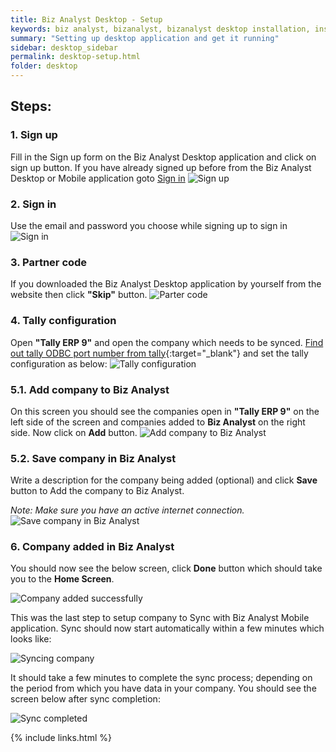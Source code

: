 ```yaml
---
title: Biz Analyst Desktop - Setup
keywords: biz analyst, bizanalyst, bizanalyst desktop installation, install, bizanalyst installation
summary: "Setting up desktop application and get it running"
sidebar: desktop_sidebar
permalink: desktop-setup.html
folder: desktop
---
```


## Steps: 
### 1. Sign up

Fill in the Sign up form on the Biz Analyst Desktop application and click on sign up button. 
If you have already signed up before from the Biz Analyst Desktop or Mobile application goto [Sign in](#2-sign-in)
![Sign up](images/desktop/1.1_sign_up.png "Biz Analyst Sign up")


### 2. Sign in

Use the email and password you choose while signing up to sign in
![Sign in](images/desktop/1.2_sign_in.png "Biz Analyst Sign in")


### 3. Partner code

If you downloaded the Biz Analyst Desktop application by yourself from the website then click **&quot;Skip&quot;** button.
![Parter code](images/desktop/2_partner_code.png "Partner code")


### 4. Tally configuration

Open **&quot;Tally ERP 9&quot;** and open the company which needs to be synced. [Find out tally ODBC port number from tally](tally-odbc-port.html){:target="_blank"} and set the tally configuration as below:
![Tally configuration](images/desktop/4_tally_configuration.png "Tally configuration")


### 5.1. Add company to Biz Analyst

On this screen you should see the companies open in **&quot;Tally ERP 9&quot;** on the left side of the screen and companies added to **Biz Analyst** on the right side.
Now click on **Add** button.
![Add company to Biz Analyst](images/desktop/5.1_add_company_screen.png "Add Company to Biz Analyst")


### 5.2. Save company in Biz Analyst
Write a description for the company being added (optional) and click **Save** button to Add the company to Biz Analyst.

*Note: Make sure you have an active internet connection.*
![Save company in Biz Analyst](images/desktop/5.2_save_company.png "Save Company in Biz Analyst")


### 6. Company added in Biz Analyst
You should now see the below screen, click **Done** button which should take you to the **Home Screen**.

![Company added successfully](images/desktop/6_added_company_screen.png "Company added successfully")

This was the last step to setup company to Sync with Biz Analyst Mobile application.
Sync should now start automatically within a few minutes which looks like:

![Syncing company](images/desktop/7_company_syncing.png "Syncing company")

It should take a few minutes to complete the sync process; depending on the period from which you have data in your company. You should see the screen below after sync completion:

![Sync completed](images/desktop/8_finish.png "Sync completed")


{% include links.html %}
